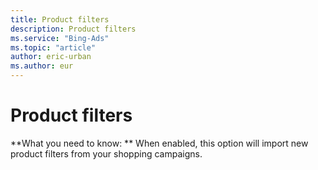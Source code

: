 ```yaml
---
title: Product filters
description: Product filters
ms.service: "Bing-Ads"
ms.topic: "article"
author: eric-urban
ms.author: eur
---
```


# Product filters

**What you need to know: **    When enabled, this option will import new product filters from your shopping campaigns.


